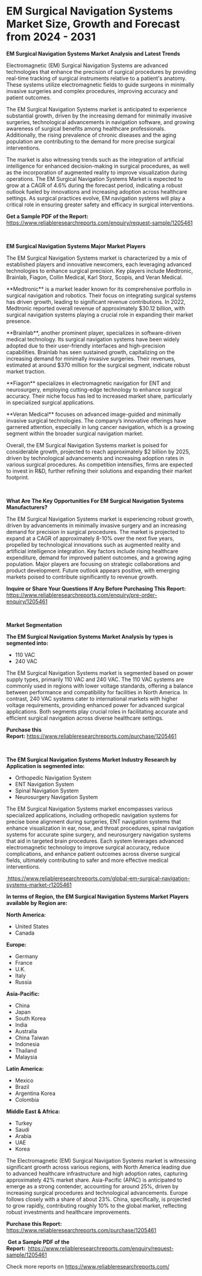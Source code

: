 <p><h1>EM Surgical Navigation Systems Market Size, Growth and Forecast from 2024 - 2031</h1></p><p><strong>EM Surgical Navigation Systems Market Analysis and Latest Trends</strong></p>
<p><p>Electromagnetic (EM) Surgical Navigation Systems are advanced technologies that enhance the precision of surgical procedures by providing real-time tracking of surgical instruments relative to a patient's anatomy. These systems utilize electromagnetic fields to guide surgeons in minimally invasive surgeries and complex procedures, improving accuracy and patient outcomes.</p><p>The EM Surgical Navigation Systems market is anticipated to experience substantial growth, driven by the increasing demand for minimally invasive surgeries, technological advancements in navigation software, and growing awareness of surgical benefits among healthcare professionals. Additionally, the rising prevalence of chronic diseases and the aging population are contributing to the demand for more precise surgical interventions.</p><p>The market is also witnessing trends such as the integration of artificial intelligence for enhanced decision-making in surgical procedures, as well as the incorporation of augmented reality to improve visualization during operations. The EM Surgical Navigation Systems Market is expected to grow at a CAGR of 4.6% during the forecast period, indicating a robust outlook fueled by innovations and increasing adoption across healthcare settings. As surgical practices evolve, EM navigation systems will play a critical role in ensuring greater safety and efficacy in surgical interventions.</p></p>
<p><strong>Get a Sample PDF of the Report:&nbsp;</strong> <a href="https://www.reliableresearchreports.com/enquiry/request-sample/1205461?utm_campaign=2009&utm_medium=2&utm_source=Github&utm_content=ia&utm_term=31122024&utm_id=em-surgical-navigation-systems">https://www.reliableresearchreports.com/enquiry/request-sample/1205461</a></p>
<p>&nbsp;</p>
<p><strong>EM Surgical Navigation Systems Major Market Players</strong></p>
<p><p>The EM Surgical Navigation Systems market is characterized by a mix of established players and innovative newcomers, each leveraging advanced technologies to enhance surgical precision. Key players include Medtronic, Brainlab, Fiagon, Collin Medical, Karl Storz, Scopis, and Veran Medical.</p><p>**Medtronic** is a market leader known for its comprehensive portfolio in surgical navigation and robotics. Their focus on integrating surgical systems has driven growth, leading to significant revenue contributions. In 2022, Medtronic reported overall revenue of approximately $30.12 billion, with surgical navigation systems playing a crucial role in expanding their market presence.</p><p>**Brainlab**, another prominent player, specializes in software-driven medical technology. Its surgical navigation systems have been widely adopted due to their user-friendly interfaces and high-precision capabilities. Brainlab has seen sustained growth, capitalizing on the increasing demand for minimally invasive surgeries. Their revenues, estimated at around $370 million for the surgical segment, indicate robust market traction.</p><p>**Fiagon** specializes in electromagnetic navigation for ENT and neurosurgery, employing cutting-edge technology to enhance surgical accuracy. Their niche focus has led to increased market share, particularly in specialized surgical applications.</p><p>**Veran Medical** focuses on advanced image-guided and minimally invasive surgical technologies. The company’s innovative offerings have garnered attention, especially in lung cancer navigation, which is a growing segment within the broader surgical navigation market.</p><p>Overall, the EM Surgical Navigation Systems market is poised for considerable growth, projected to reach approximately $2 billion by 2025, driven by technological advancements and increasing adoption rates in various surgical procedures. As competition intensifies, firms are expected to invest in R&D, further refining their solutions and expanding their market footprint.</p></p>
<p>&nbsp;</p>
<p><strong>What Are The Key Opportunities For EM Surgical Navigation Systems Manufacturers?</strong></p>
<p><p>The EM Surgical Navigation Systems market is experiencing robust growth, driven by advancements in minimally invasive surgery and an increasing demand for precision in surgical procedures. The market is projected to expand at a CAGR of approximately 8-10% over the next five years, propelled by technological innovations such as augmented reality and artificial intelligence integration. Key factors include rising healthcare expenditure, demand for improved patient outcomes, and a growing aging population. Major players are focusing on strategic collaborations and product development. Future outlook appears positive, with emerging markets poised to contribute significantly to revenue growth.</p></p>
<p><strong>Inquire or Share Your Questions If Any Before Purchasing This Report:</strong> <a href="https://www.reliableresearchreports.com/enquiry/pre-order-enquiry/1205461?utm_campaign=2009&utm_medium=2&utm_source=Github&utm_content=ia&utm_term=31122024&utm_id=em-surgical-navigation-systems">https://www.reliableresearchreports.com/enquiry/pre-order-enquiry/1205461</a></p>
<p>&nbsp;</p>
<p><strong>Market Segmentation</strong></p>
<p><strong>The EM Surgical Navigation Systems Market Analysis by types is segmented into:</strong></p>
<p><ul><li>110 VAC</li><li>240 VAC</li></ul></p>
<p><p>The EM Surgical Navigation Systems market is segmented based on power supply types, primarily 110 VAC and 240 VAC. The 110 VAC systems are commonly used in regions with lower voltage standards, offering a balance between performance and compatibility for facilities in North America. In contrast, 240 VAC systems cater to international markets with higher voltage requirements, providing enhanced power for advanced surgical applications. Both segments play crucial roles in facilitating accurate and efficient surgical navigation across diverse healthcare settings.</p></p>
<p><strong>Purchase this Report:&nbsp;</strong><a href="https://www.reliableresearchreports.com/purchase/1205461?utm_campaign=2009&utm_medium=2&utm_source=Github&utm_content=ia&utm_term=31122024&utm_id=em-surgical-navigation-systems">https://www.reliableresearchreports.com/purchase/1205461</a></p>
<p>&nbsp;</p>
<p><strong>The EM Surgical Navigation Systems Market Industry Research by Application is segmented into:</strong></p>
<p><ul><li>Orthopedic Navigation System</li><li>ENT Navigation System</li><li>Spinal Navigation System</li><li>Neurosurgery Navigation System</li></ul></p>
<p><p>The EM Surgical Navigation Systems market encompasses various specialized applications, including orthopedic navigation systems for precise bone alignment during surgeries, ENT navigation systems that enhance visualization in ear, nose, and throat procedures, spinal navigation systems for accurate spine surgery, and neurosurgery navigation systems that aid in targeted brain procedures. Each system leverages advanced electromagnetic technology to improve surgical accuracy, reduce complications, and enhance patient outcomes across diverse surgical fields, ultimately contributing to safer and more effective medical interventions.</p></p>
<p><a href="https://www.reliableresearchreports.com/global-em-surgical-navigation-systems-market-r1205461?utm_campaign=2009&utm_medium=2&utm_source=Github&utm_content=ia&utm_term=31122024&utm_id=em-surgical-navigation-systems">&nbsp;https://www.reliableresearchreports.com/global-em-surgical-navigation-systems-market-r1205461</a></p>
<p><strong>In terms of Region, the EM Surgical Navigation Systems Market Players available by Region are:</strong></p>
<p>
    <p> <strong> North America: </strong>
        <ul>
            <li>United States</li>
            <li>Canada</li>
        </ul>
        </p> 
    <p> <strong> Europe: </strong>
        <ul>
            <li>Germany</li>
            <li>France</li>
            <li>U.K.</li>
            <li>Italy</li>
            <li>Russia</li>
        </ul>
        </p> 
    <p> <strong> Asia-Pacific: </strong>
        <ul>
            <li>China</li>
            <li>Japan</li>
            <li>South Korea</li>
            <li>India</li>
            <li>Australia</li>
            <li>China Taiwan</li>
            <li>Indonesia</li>
            <li>Thailand</li>
            <li>Malaysia</li>
        </ul>
        </p> 
    <p> <strong> Latin America: </strong>
        <ul>
            <li>Mexico</li>
            <li>Brazil</li>
            <li>Argentina Korea</li>
            <li>Colombia</li>
        </ul>
        </p> 
    <p> <strong> Middle East & Africa: </strong>
        <ul>
            <li>Turkey</li>
            <li>Saudi</li>
            <li>Arabia</li>
            <li>UAE</li>
            <li>Korea</li>
        </ul>
    </p>
    </p>
<p><p>The Electromagnetic (EM) Surgical Navigation Systems market is witnessing significant growth across various regions, with North America leading due to advanced healthcare infrastructure and high adoption rates, capturing approximately 42% market share. Asia-Pacific (APAC) is anticipated to emerge as a strong contender, accounting for around 25%, driven by increasing surgical procedures and technological advancements. Europe follows closely with a share of about 23%. China, specifically, is projected to grow rapidly, contributing roughly 10% to the global market, reflecting robust investments and healthcare improvements.</p></p>
<p><strong>Purchase this Report: </strong><a href="https://www.reliableresearchreports.com/purchase/1205461?utm_campaign=2009&utm_medium=2&utm_source=Github&utm_content=ia&utm_term=31122024&utm_id=em-surgical-navigation-systems">https://www.reliableresearchreports.com/purchase/1205461</a></p>
<p>&nbsp;<strong>Get a Sample PDF of the Report:&nbsp;&nbsp;</strong><a href="https://www.reliableresearchreports.com/enquiry/request-sample/1205461?utm_campaign=2009&utm_medium=2&utm_source=Github&utm_content=ia&utm_term=31122024&utm_id=em-surgical-navigation-systems">https://www.reliableresearchreports.com/enquiry/request-sample/1205461</a></p>
<p><strong></strong></p>
<p>Check more reports on <a href="https://www.reliableresearchreports.com/?utm_campaign=2009&utm_medium=2&utm_source=Github&utm_content=ia&utm_term=31122024&utm_id=em-surgical-navigation-systems">https://www.reliableresearchreports.com/</a></p>